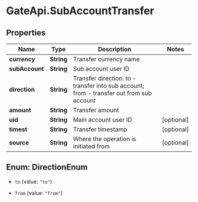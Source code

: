 # GateApi.SubAccountTransfer

## Properties
Name | Type | Description | Notes
------------ | ------------- | ------------- | -------------
**currency** | **String** | Transfer currency name | 
**subAccount** | **String** | Sub account user ID | 
**direction** | **String** | Transfer direction. to - transfer into sub account; from - transfer out from sub account | 
**amount** | **String** | Transfer amount | 
**uid** | **String** | Main account user ID | [optional] 
**timest** | **String** | Transfer timestamp | [optional] 
**source** | **String** | Where the operation is initiated from | [optional] 


<a name="DirectionEnum"></a>
## Enum: DirectionEnum


* `to` (value: `"to"`)

* `from` (value: `"from"`)




